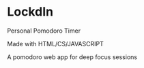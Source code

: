 # LockdIn
Personal Pomodoro Timer

Made with HTML/CS/JAVASCRIPT

A pomodoro web app for deep focus sessions
